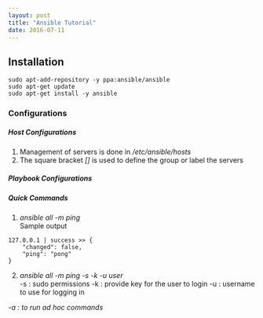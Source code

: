 ```yaml
---
layout: post
title: "Ansible Tutorial"
date: 2016-07-11
---
```


## Installation
``` 
sudo apt-add-repository -y ppa:ansible/ansible
sudo apt-get update
sudo apt-get install -y ansible
```

### Configurations
##### Host Configurations
1. Management of servers is done in */etc/ansible/hosts*
2. The square bracket *[]* is used to define the group or label the servers

##### Playbook Configurations


##### Quick Commands
1. *ansible all -m ping* <br>
Sample output
```
127.0.0.1 | success >> {
    "changed": false,
    "ping": "pong"
}
```

2. *ansible all -m ping -s -k -u user* <br>
-s : sudo permissions
-k : provide key for the user to login
-u : username to use for logging in

*-a : to run ad hoc commands* 
